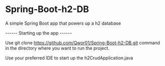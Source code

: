 # Spring-Boot-h2-DB
A simple Spring Boot app that powers up a h2 database

------ Starting up the app ------

Use git clone https://github.com/Qwor01/Spring-Boot-h2-DB.git command in the directory where you want to run the project.

Use your preferred IDE to start up the h2CrudApplication.java
